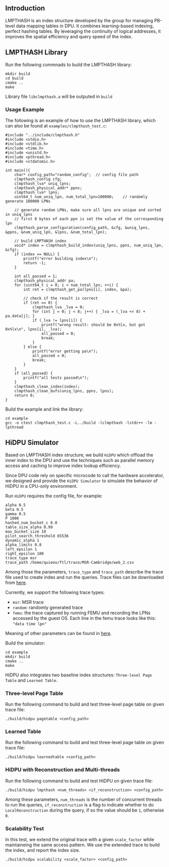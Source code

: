 <!-- [![CodeQL](https://github.com/jermp/pthash/actions/workflows/codeql.yml/badge.svg)](https://github.com/jermp/pthash/actions/workflows/codeql.yml) -->


Introduction
----
LMPTHASH is an index structure developed by the group for managing PB-level data mapping tables in DPU. It combines learning-based indexing, perfect hashing tables. By leveraging the continuity of logical addresses, it improves the spatial efficiency and query speed of the index.


## LMPTHASH Library 
Run the following commnads to build the LMPTHASH library: 
```
mkdir build
cd build
cmake ..
make
```
Library file `libclmpthash.a` will be outputed in `build`


### Usage Example

The following is an example of how to use the LMPTHASH library, which can also be found at `examples/clmpthash_test.c`:
```
#include "../include/clmpthash.h"
#include <stdio.h>
#include <stdlib.h>
#include <time.h>
#include <unistd.h>
#include <pthread.h>
#include <stdatomic.h>

int main(){
    char* config_path="random_config";  // config file path
    clmpthash_config cfg;
    clmpthash_lva* uniq_lpns;
    clmpthash_physical_addr* ppns;
    clmpthash_lva* lpns;
    uint64_t num_uniq_lpn, num_total_lpn=100000;    // randomly generate 100000 LPNs

    // generate random LPNs, make sure all lpns are unique and sorted in uniq_lpns
    // first 8 bytes of each ppn is set the value of the corresponding lpn
    clmpthash_parse_configuration(config_path, &cfg, &uniq_lpns, &ppns, &num_uniq_lpn, &lpns, &num_total_lpn);

    // build LMPTHASH index
    void* index = clmpthash_build_index(uniq_lpns, ppns, num_uniq_lpn, &cfg);
    if (index == NULL) {
        printf("error building index\n");
        return -1;
    }

    int all_passed = 1;
    clmpthash_physical_addr pa;
    for (uint64_t i = 0; i < num_total_lpn; ++i) {
        int ret = clmpthash_get_pa(lpns[i], index, &pa);

        // check if the result is correct
        if (ret == 0) {
            clmpthash_lva _lva = 0;
            for (int j = 0; j < 8; j++) { _lva = (_lva << 8) + pa.data[j]; }
            if (_lva != lpns[i]) {
                printf("wrong result: should be 0x%lx, but got 0x%lx\n", lpns[i], _lva);
                all_passed = 0;
                break;
            }
        } else {
            printf("error getting pa\n");
            all_passed = 0;
            break;
        }
    }
    if (all_passed) {
        printf("all tests passed\n");
    }
    clmpthash_clean_index(index);
    clmpthash_clean_bufs(uniq_lpns, ppns, lpns);
    return 0;
}
```

Build the example and link the library:
```
cd example
gcc -o ctest clmpthash_test.c -L../build -lclmpthash -lstdc++ -lm -lpthread
```

## HiDPU Simulator

Based on LMPTHASH index structure, we build `HiDPU` which offload the inner index to the DPU and use the techniques such as parallel memory access and caching to improve index lookup efficiency. 

Since DPU code rely on specific microcode to call the hardware accelerator, we designed and provide the `HiDPU Simulator` to simulate the behavior of HiDPU in a CPU-only environment.

Run `HiDPU` requires the config file, for example: 
```
alpha 0.5
beta 0.5
gamma 0.5
P 1000
hashed_num_bucket_c 6.0
table_size_alpha 0.99
max_bucket_size 10
pilot_search_threshold 65536
dynamic_alpha 1
alpha_limits 0.8
left_epsilon 1
right_epsilon 100
trace_type msr
trace_path /home/quieoo/ftl/trace/MSR-Cambridge/web_2.csv
```
Among those the parameters, `trace_type` and `trace_path` describe the trace file used to create index and run the queries. Trace files can be downloaded from [here](http://iotta.snia.org/traces/block-io/388).

Currently, we support the following trace types:
- `msr`: MSR trace
- `random`: randomly generated trace
- `femu`: the trace captured by running FEMU and recording the LPNs accessed by the guest OS. Each line in the femu trace looks like this: ```"data time lpn"```

Meaning of other parameters can be found in [here](include/clmpthash.h).


Build the simulator:
```
cd example
mkdir build
cmake ..
make
```


HiDPU also integrates two baseline index structures: `Three-level Page Table` and `Learned Table`.
### Three-level Page Table

Run the following command to build and test three-level page table on given trace file:
```
./build/hidpu pagetable <config_path>
```

### Learned Table
Run the following command to build and test three-level page table on given trace file:
```
./build/hidpu learnedtable <config_path>
```

### HiDPU with Reconstruction and Multi-threads
Run the following command to build and test HiDPU on given trace file:
```
./build/hidpu lmpthash <num_threads> <if_reconstruction> <config_path>
```

Among these parameters, `num_threads` is the number of concurrent threads to run the queries, `if_reconstruction` is a flag to indicate whether to do `LocalReconstruction` during the query, if so the value should be `1`, otherwise `0`.

### Scalability Test
In this test, we extend the original trace with a given `scale_factor` while maintaineing the same access pattern. We use the extended trace to build the index, and report the index size.
```
./build/hidpu scalability <scale_factor> <config_path>
```